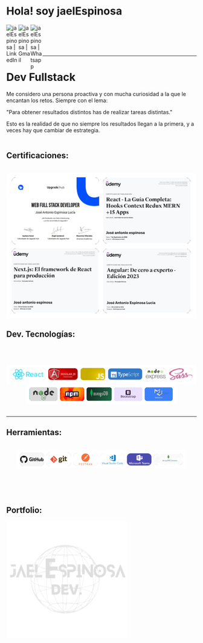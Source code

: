 # Hola! soy jaelEspinosa

[<img align='left' alt=' jaelEspinosa | LinkedIn' width='32px' src='https://cdn.icon-icons.com/icons2/31/PNG/256/sociallinkedin_member_2751.png' />][linkedin]
[<img align='left' alt=' jaelEspinosa | Gmail' width='32px' src='https://cdn.icon-icons.com/icons2/1381/PNG/512/gmail_93551.png' />][Gmail]
[<img align='left' alt=' jaelEspinosa | Whatsapp' width='32px' src='https://cdn.icon-icons.com/icons2/41/PNG/128/whatsappmessage_conversation_whatsap_7149.png' />][whatsapp]

<br/>
<br/>
<br/>
<br/>
<hr/>

# Dev Fullstack

 Me considero una persona proactiva y con mucha curiosidad a la que le encantan los retos. Siempre con el lema: 
 
 "Para obtener resultados distintos has de realizar tareas distintas."

Esto es la realidad de que no siempre los resultados llegan a la primera,  y a veces hay que cambiar de estrategia.
<br/>
<br/>

## Certificaciones:
<br/>
<div style="display:flex; flex-direction: row; justify-content:flex-start; align-items:center; gap: 5px">
<img alt='Upgrade' src='./img/certificaciones_fondotrans.png'  />

</div>

## Dev. Tecnologías:
<br/>

<br/>
<br/>
<div style="display:flex; flex-direction: row; justify-content:center; align-items:center; gap: 5px">
<img alt='ReactJS' src='./img/tecnologias_1.png' style="width:550px"/>
</div>

<div style="display:flex; flex-direction: row; justify-content:center; align-items:center; gap: 5px">
<img alt='github' src='./img/tecnologias_2.png' style="width:400px"/>
</div>

<br/>
<hr/>

## Herramientas:

<br/>
<div style="display:flex; flex-direction: row; justify-content:center; align-items:center; gap: 5px">
<img alt='github' src='./img/herramientas_sin_fondo.png' style="width:450px"  />
</div>
<br/>
<br/>
<br/>
<br/>

## Portfolio:

[<img align='left' alt=' jaelEspinosa | LinkedIn' width='320px' src='./img/logoJaelEspinosa2.png' />][portfolio]




[linkedin]:https://www.linkedin.com/in/jose-antonio-espinosa-lucia/
[Gmail]: mailto:jaelespinosa@gmail.com
[whatsapp]: https://wa.me/34659795230
[portfolio]:https://jaelespinosa.info

